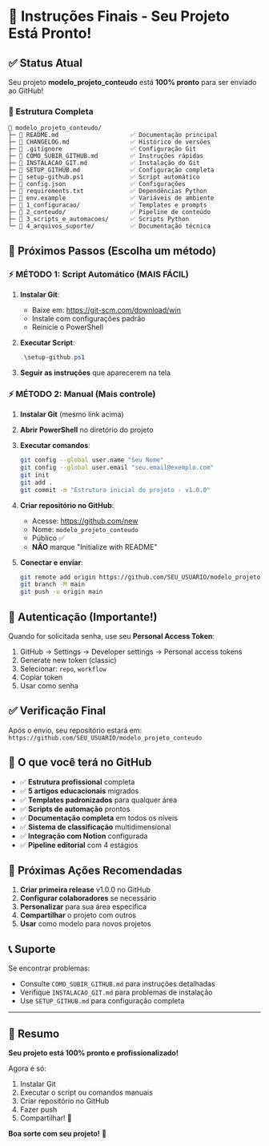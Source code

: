 # 🎯 Instruções Finais - Seu Projeto Está Pronto!

## ✅ Status Atual

Seu projeto **modelo_projeto_conteudo** está **100% pronto** para ser enviado ao GitHub! 

### 📁 Estrutura Completa
```
📂 modelo_projeto_conteudo/
├─ 📄 README.md                    ✅ Documentação principal
├─ 📄 CHANGELOG.md                 ✅ Histórico de versões
├─ 📄 .gitignore                   ✅ Configuração Git
├─ 📄 COMO_SUBIR_GITHUB.md         ✅ Instruções rápidas
├─ 📄 INSTALACAO_GIT.md            ✅ Instalação do Git
├─ 📄 SETUP_GITHUB.md              ✅ Configuração completa
├─ 📄 setup-github.ps1             ✅ Script automático
├─ 📄 config.json                  ✅ Configurações
├─ 📄 requirements.txt             ✅ Dependências Python
├─ 📄 env.example                  ✅ Variáveis de ambiente
├─ 📁 1_configuracao/              ✅ Templates e prompts
├─ 📁 2_conteudo/                  ✅ Pipeline de conteúdo
├─ 📁 3_scripts_e_automacoes/      ✅ Scripts Python
└─ 📁 4_arquivos_suporte/          ✅ Documentação técnica
```

## 🚀 Próximos Passos (Escolha um método)

### ⚡ MÉTODO 1: Script Automático (MAIS FÁCIL)

1. **Instalar Git**:
   - Baixe em: https://git-scm.com/download/win
   - Instale com configurações padrão
   - Reinicie o PowerShell

2. **Executar Script**:
   ```powershell
   .\setup-github.ps1
   ```

3. **Seguir as instruções** que aparecerem na tela

### ⚡ MÉTODO 2: Manual (Mais controle)

1. **Instalar Git** (mesmo link acima)

2. **Abrir PowerShell** no diretório do projeto

3. **Executar comandos**:
   ```bash
   git config --global user.name "Seu Nome"
   git config --global user.email "seu.email@exemplo.com"
   git init
   git add .
   git commit -m "Estrutura inicial do projeto - v1.0.0"
   ```

4. **Criar repositório no GitHub**:
   - Acesse: https://github.com/new
   - Nome: `modelo_projeto_conteudo`
   - Público ✅
   - **NÃO** marque "Initialize with README"

5. **Conectar e enviar**:
   ```bash
   git remote add origin https://github.com/SEU_USUARIO/modelo_projeto_conteudo.git
   git branch -M main
   git push -u origin main
   ```

## 🔐 Autenticação (Importante!)

Quando for solicitada senha, use seu **Personal Access Token**:

1. GitHub → Settings → Developer settings → Personal access tokens
2. Generate new token (classic)
3. Selecionar: `repo`, `workflow`
4. Copiar token
5. Usar como senha

## ✅ Verificação Final

Após o envio, seu repositório estará em:
`https://github.com/SEU_USUARIO/modelo_projeto_conteudo`

## 🎉 O que você terá no GitHub

- ✅ **Estrutura profissional** completa
- ✅ **5 artigos educacionais** migrados
- ✅ **Templates padronizados** para qualquer área
- ✅ **Scripts de automação** prontos
- ✅ **Documentação completa** em todos os níveis
- ✅ **Sistema de classificação** multidimensional
- ✅ **Integração com Notion** configurada
- ✅ **Pipeline editorial** com 4 estágios

## 🚀 Próximas Ações Recomendadas

1. **Criar primeira release** v1.0.0 no GitHub
2. **Configurar colaboradores** se necessário
3. **Personalizar** para sua área específica
4. **Compartilhar** o projeto com outros
5. **Usar** como modelo para novos projetos

## 📞 Suporte

Se encontrar problemas:
- Consulte `COMO_SUBIR_GITHUB.md` para instruções detalhadas
- Verifique `INSTALACAO_GIT.md` para problemas de instalação
- Use `SETUP_GITHUB.md` para configuração completa

---

## 🎯 Resumo

**Seu projeto está 100% pronto e profissionalizado!** 

Agora é só:
1. Instalar Git
2. Executar o script ou comandos manuais
3. Criar repositório no GitHub
4. Fazer push
5. Compartilhar! 🚀

**Boa sorte com seu projeto!** 🎉
